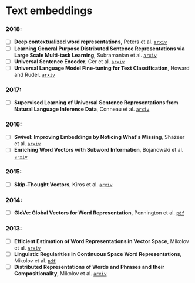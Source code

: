 # Text embeddings

### 2018:

- [ ] **Deep contextualized word representations**, Peters et al.
[`arxiv`](https://arxiv.org/abs/1802.05365)
- [ ] **Learning General Purpose Distributed Sentence Representations via Large Scale Multi-task Learning**,
Subramanian et al. [`arxiv`](https://arxiv.org/abs/1804.00079)
- [ ] **Universal Sentence Encoder**, Cer et al. [`arxiv`](https://arxiv.org/abs/1803.11175)
- [ ] **Universal Language Model Fine-tuning for Text Classification**, Howard and Ruder.
[`arxiv`](https://arxiv.org/abs/1801.06146)

### 2017:

- [ ] **Supervised Learning of Universal Sentence Representations from Natural Language Inference Data**,
Conneau et al. [`arxiv`](https://arxiv.org/abs/1705.02364)

### 2016:

- [ ] **Swivel: Improving Embeddings by Noticing What's Missing**,
Shazeer et al. [`arxiv`](https://arxiv.org/abs/1602.02215)
- [ ] **Enriching Word Vectors with Subword Information**, Bojanowski et al.
[`arxiv`](https://arxiv.org/abs/1607.04606)

### 2015:

- [ ] **Skip-Thought Vectors**, Kiros et al. [`arxiv`](https://arxiv.org/abs/1506.06726)

### 2014:

- [ ] **GloVe: Global Vectors for Word Representation**, Pennington et al.
[`pdf`](https://www.aclweb.org/anthology/D14-1162)

### 2013:

- [ ] **Efficient Estimation of Word Representations in Vector Space**,
Mikolov et al. [`arxiv`](https://arxiv.org/abs/1301.3781)
- [ ] **Linguistic Regularities in Continuous Space Word Representations**,
Mikolov et al. [`pdf`](https://www.aclweb.org/anthology/N13-1090)
- [ ] **Distributed Representations of Words and Phrases and their Compositionality**,
Mikolov et al. [`arxiv`](https://arxiv.org/abs/1310.4546)